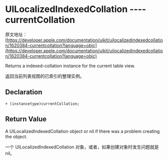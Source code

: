 # UILocalizedIndexedCollation ---- currentCollation

原文地址：
[https://developer.apple.com/documentation/uikit/uilocalizedindexedcollation/1620384-currentcollation?language=objc](https://developer.apple.com/documentation/uikit/uilocalizedindexedcollation/1620384-currentcollation?language=objc)

Returns a indexed-collation instance for the current table view.

返回当前列表视图的已索引的整理实例。

## Declaration

```
+ (instancetype)currentCollation;
```

## Return Value

A UILocalizedIndexedCollation object or nil if there was a problem creating the object.

一个 UILocalizedIndexedCollation 对象，或者，如果创建对象时发生问题就是 nil。